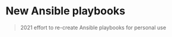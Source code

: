 New Ansible playbooks
=====================

> 2021 effort to re-create Ansible playbooks for personal use
